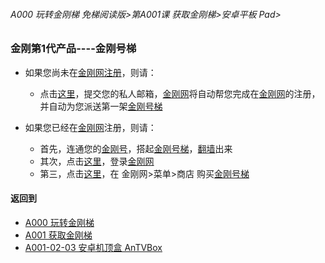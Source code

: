###### A000 玩转金刚梯 免梯阅读版>第A001课 获取金刚梯>安卓平板 Pad>

### 金刚第1代产品----金刚号梯

- 如果您尚未在[金刚网]()[注册]()，则请：
  - 点击[这里]()，提交您的私人邮箱，[金刚网]()将自动帮您完成在[金刚网]()的注册，并自动为您派送第一架[金刚号梯]()

- 如果您已经在[金刚网]()注册，则请：
  - 首先，连通您的[金刚号]()，搭起[金刚号梯]()，[翻墙]()出来
  - 其次，点击[这里]()，登录[金刚网]()
  - 第三，点击[这里]()，在 金刚网>菜单>商店 购买[金刚号梯]()



#### 返回到
- [A000 玩转金刚梯  ](https://github.com/a2zitpro/web/blob/master/LadderFree/main.md)
- [A001 获取金刚梯  ](https://github.com/a2zitpro/web/blob/master/LadderFree/GetLadder/GetLadder.md)
- [A001-02-03 安卓机顶盒 AnTVBox](https://github.com/a2zitpro/web/blob/master/LadderFree/GetLadder/Android/TVBox/TVBox.md)



